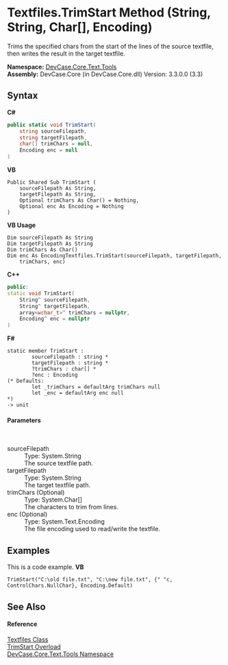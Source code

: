 # Textfiles.TrimStart Method (String, String, Char[], Encoding)
 

Trims the specified chars from the start of the lines of the source textfile, then writes the result in the target textfile.

**Namespace:**&nbsp;<a href="N_DevCase_Core_Text_Tools">DevCase.Core.Text.Tools</a><br />**Assembly:**&nbsp;DevCase.Core (in DevCase.Core.dll) Version: 3.3.0.0 (3.3)

## Syntax

**C#**<br />
``` C#
public static void TrimStart(
	string sourceFilepath,
	string targetFilepath,
	char[] trimChars = null,
	Encoding enc = null
)
```

**VB**<br />
``` VB
Public Shared Sub TrimStart ( 
	sourceFilepath As String,
	targetFilepath As String,
	Optional trimChars As Char() = Nothing,
	Optional enc As Encoding = Nothing
)
```

**VB Usage**<br />
``` VB Usage
Dim sourceFilepath As String
Dim targetFilepath As String
Dim trimChars As Char()
Dim enc As EncodingTextfiles.TrimStart(sourceFilepath, targetFilepath, 
	trimChars, enc)
```

**C++**<br />
``` C++
public:
static void TrimStart(
	String^ sourceFilepath, 
	String^ targetFilepath, 
	array<wchar_t>^ trimChars = nullptr, 
	Encoding^ enc = nullptr
)
```

**F#**<br />
``` F#
static member TrimStart : 
        sourceFilepath : string * 
        targetFilepath : string * 
        ?trimChars : char[] * 
        ?enc : Encoding 
(* Defaults:
        let _trimChars = defaultArg trimChars null
        let _enc = defaultArg enc null
*)
-> unit 

```


#### Parameters
&nbsp;<dl><dt>sourceFilepath</dt><dd>Type: System.String<br />The source textfile path.</dd><dt>targetFilepath</dt><dd>Type: System.String<br />The target textfile path.</dd><dt>trimChars (Optional)</dt><dd>Type: System.Char[]<br />The characters to trim from lines.</dd><dt>enc (Optional)</dt><dd>Type: System.Text.Encoding<br />The file encoding used to read/write the textfile.</dd></dl>

## Examples
This is a code example. 
**VB**<br />
``` VB
TrimStart("C:\old file.txt", "C:\new file.txt", {" "c, ControlChars.NullChar}, Encoding.Default)
```


## See Also


#### Reference
<a href="T_DevCase_Core_Text_Tools_Textfiles">Textfiles Class</a><br /><a href="Overload_DevCase_Core_Text_Tools_Textfiles_TrimStart">TrimStart Overload</a><br /><a href="N_DevCase_Core_Text_Tools">DevCase.Core.Text.Tools Namespace</a><br />
